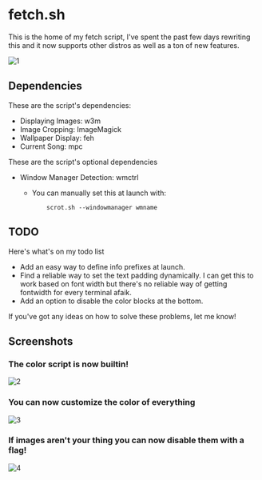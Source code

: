 # fetch.sh

This is the home of my fetch script, I've spent the past few days rewriting this and it now supports other distros as well as a ton of new features.

![1](https://sr.ht/5aNV.png)


## Dependencies

These are the script's dependencies:

-  Displaying Images: w3m
-  Image Cropping: ImageMagick
-  Wallpaper Display: feh
-  Current Song: mpc

These are the script's optional dependencies
-  Window Manager Detection: wmctrl
    - You can manually set this at launch with:

        ```
            scrot.sh --windowmanager wmname
        ```


## TODO

Here's what's on my todo list

- Add an easy way to define info prefixes at launch.
- Find a reliable way to set the text padding dynamically. I can get this to work based on font width but there's no reliable way of getting fontwidth for every terminal afaik.
- Add an option to disable the color blocks at the bottom.

If you've got any ideas on how to solve these problems, let me know!


## Screenshots

### The color script is now builtin!
![2](https://sr.ht/Z9hZ.png)

### You can now customize the color of everything
![3](https://sr.ht/hy7m.png)

### If images aren't your thing you can now disable them with a flag!
![4](https://sr.ht/zujR.png)
